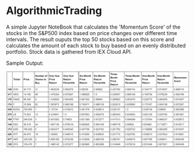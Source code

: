 # AlgorithmicTrading
 
 A simple Jupyter NoteBook that calculates the 'Momentum Score' of the stocks in the S&P500 index based on price changes over different time intervals.
 The result ouputs the top 50 stocks based on this score and calculates the amount of each stock to buy based on an evenly distributed portfolio.
 Stock data is gathered from IEX Cloud API.
 
 Sample Output:
 
 ![Dataframe](dataframe.png)
